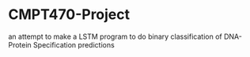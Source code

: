 # CMPT470-Project
an attempt to make a LSTM program to do binary classification of DNA-Protein Specification predictions
